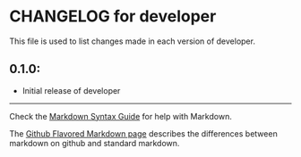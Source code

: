 # CHANGELOG for developer

This file is used to list changes made in each version of developer.

## 0.1.0:

* Initial release of developer

- - -
Check the [Markdown Syntax Guide](http://daringfireball.net/projects/markdown/syntax) for help with Markdown.

The [Github Flavored Markdown page](http://github.github.com/github-flavored-markdown/) describes the differences between markdown on github and standard markdown.
